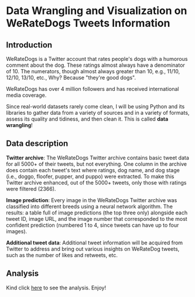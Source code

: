 # **Data Wrangling and Visualization on WeRateDogs Tweets Information**

## **Introduction**
WeRateDogs is a Twitter account that rates people's dogs with a humorous comment about the dog. These ratings almost always have a denominator of 10. The numerators, though almost always greater than 10, e.g., 11/10, 12/10, 13/10, etc., Why? Because "they're good dogs".

WeRateDogs has over 4 million followers and has received international media coverage.

Since real-world datasets rarely come clean, I will be using Python and its libraries to gather data from a variety of sources and in a variety of formats, assess its quality and tidiness, and then clean it. This is called **data wrangling**!

## **Data description**

**Twitter archive**: The WeRateDogs Twitter archive contains basic tweet data for all 5000+ of their tweets, but not everything. One column in the archive does contain each tweet's text where ratings, dog name, and dog stage (i.e., doggo, floofer, pupper, and puppo) were extracted. To make this Twitter archive enhanced, out of the 5000+ tweets, only those with ratings were filtered (2366).

**Image prediction**: Every image in the WeRateDogs Twitter archive was classified into different breeds using a neural network algorithm. The results: a table full of image predictions (the top three only) alongside each tweet ID, image URL, and the image number that corresponded to the most confident prediction (numbered 1 to 4, since tweets can have up to four images).

**Additional tweet data**: Additional tweet information will be acquired from Twitter to address and bring out various insights on WeRateDog tweets, such as the number of likes and retweets, etc.

## Analysis
Kind click [here](https://github.com/comsavvy/WeRateDogs-Wrangling-and-Visualization-Analysis/blob/main/wrangle_act.ipynb) to see the analysis. 
Enjoy!
